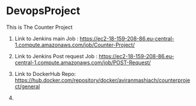 # DevopsProject
This is The Counter Project

1. Link to Jenkins main Job : https://ec2-18-159-208-86.eu-central-1.compute.amazonaws.com/job/Counter-Project/

2. Link to Jenkins Post request Job : https://ec2-18-159-208-86.eu-central-1.compute.amazonaws.com/job/POST-Request/

3. Link to DockerHub Repo: https://hub.docker.com/repository/docker/aviranmashiach/counterproject/general

4. 


